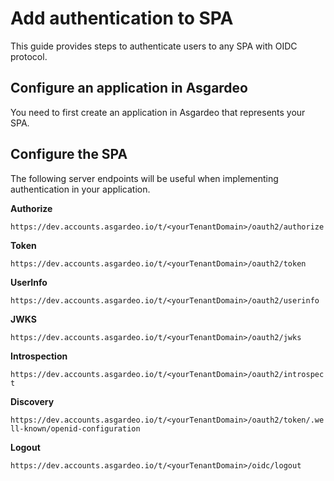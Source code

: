 # Add authentication to SPA 

This guide provides steps to authenticate users to any SPA with OIDC protocol.

## Configure an application in Asgardeo

You need to first create an application in Asgardeo that represents your SPA.

<CommonGuide guide='guides/fragments/configure-spa-in-asgardeo.md'/>

## Configure the SPA

The following server endpoints will be useful when implementing authentication in your application.

**Authorize**

`https://dev.accounts.asgardeo.io/t/<yourTenantDomain>/oauth2/authorize`

**Token**

`https://dev.accounts.asgardeo.io/t/<yourTenantDomain>/oauth2/token`

**UserInfo**

`https://dev.accounts.asgardeo.io/t/<yourTenantDomain>/oauth2/userinfo`

**JWKS**

`https://dev.accounts.asgardeo.io/t/<yourTenantDomain>/oauth2/jwks`

**Introspection**

`https://dev.accounts.asgardeo.io/t/<yourTenantDomain>/oauth2/introspect`

**Discovery**

`https://dev.accounts.asgardeo.io/t/<yourTenantDomain>/oauth2/token/.well-known/openid-configuration`

**Logout**

`https://dev.accounts.asgardeo.io/t/<yourTenantDomain>/oidc/logout`
